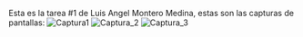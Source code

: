 Esta es la tarea #1 de Luis Angel Montero Medina, estas son las capturas de pantallas:
![Captura1](https://user-images.githubusercontent.com/85091924/120686064-96c6f500-c46e-11eb-87e9-e98265aae058.png)
![Captura_2](https://user-images.githubusercontent.com/85091924/120686087-9d556c80-c46e-11eb-9077-1fd8b72cda1d.png)
![Captura_3](https://user-images.githubusercontent.com/85091924/120686114-a3e3e400-c46e-11eb-9904-44aaca9ed2b0.png)
